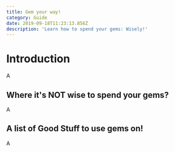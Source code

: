 ```yaml
---
title: Gem your way!
category: Guide
date: 2019-09-18T11:23:13.856Z
description: 'Learn how to spend your gems: Wisely!'
---
```

# Introduction

A

## Where it's NOT wise to spend your gems?

A

## A list of Good Stuff to use gems on!
A
